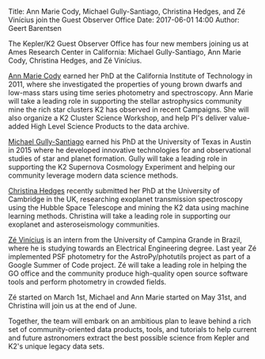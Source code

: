 Title: Ann Marie Cody, Michael Gully-Santiago, Christina Hedges, and Zé Vinícius join the Guest Observer Office
Date: 2017-06-01 14:00
Author: Geert Barentsen

The Kepler/K2 Guest Observer Office has four new members joining us at Ames
Research Center in California: Michael Gully-Santiago, Ann Marie Cody,
Christina Hedges, and Zé Vinícius.

[Ann Marie Cody](http://annmariecody.com) earned her PhD at the California
Institute of Technology in 2011, where she investigated the properties of
young brown dwarfs and low-mass stars using time series photometry and
spectroscopy. Ann Marie will take a leading role in supporting the stellar
astrophysics community mine the rich star clusters K2 has
observed in recent Campaigns. She will also organize a K2 Cluster Science
Workshop, and help PI's deliver value-added High Level Science Products to 
the data archive.

[Michael Gully-Santiago](https://gully.github.io) earned his PhD at the 
University of Texas in Austin in 2015 where he developed innovative 
technologies for and observational studies of star and planet formation.
Gully will take a leading role in supporting the K2 Supernova Cosmology
Experiment and helping our community leverage modern data science methods.

[Christina Hedges](http://www.ast.cam.ac.uk/~clh93/) recently submitted her
PhD at the University of Cambridge in the UK, researching exoplanet 
transmission spectroscopy using the Hubble Space Telescope and mining the K2
data using machine learning methods. Christina will take a leading role in
supporting our exoplanet and asteroseismology communities.

[Zé Vinícius](https://mirca.github.io) is an intern from the University of
Campina Grande in Brazil, where he is studying towards an Electrical
Engineering degree. Last year Zé implemented PSF photometry for the 
AstroPy/photutils project as part of a Google Summer of Code project. 
Zé will take a leading role in helping the GO office and the community produce
high-quality open source software tools and perform photometry in crowded
fields.

Zé started on March 1st, Michael and Ann Marie started on May 31st,
and Christina will join us at the end of June.

Together, the team will embark on an ambitious plan to leave behind a rich set
of community-oriented data products, tools, and tutorials to help current and
future astronomers extract the best possible science from Kepler and K2's
unique legacy data sets.

